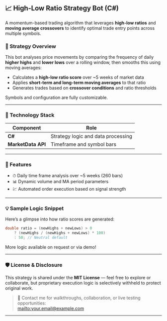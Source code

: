 ## 📈 High-Low Ratio Strategy Bot (C#)

A momentum-based trading algorithm that leverages **high-low ratios** and **moving average crossovers** to identify optimal trade entry points across multiple symbols.

### 🚦 Strategy Overview
This bot analyses price movements by comparing the frequency of daily **higher highs** and **lower lows** over a rolling window, then smooths this using moving averages:

- Calculates a **high-low ratio score** over ~5 weeks of market data  
- Applies **short-term and long-term moving averages** to that ratio  
- Generates trades based on **crossover conditions** and ratio thresholds  

Symbols and configuration are fully customizable.

---

### 🧩 Technology Stack

| Component       | Role                                 |
|----------------|--------------------------------------|
| **C#**          | Strategy logic and data processing   |
| **MarketData API** | Timeframe and symbol bars        |

---

### 🚀 Features

- ⏱ Daily time frame analysis over ~5 weeks (260 bars)  
- 📊 Dynamic volume and MA period parameters  
- 💹 Automated order execution based on signal strength

---

### 💡 Sample Logic Snippet

Here’s a glimpse into how ratio scores are generated:

```csharp
double ratio = (newHighs + newLows) > 0 
    ? (newHighs / (newHighs + newLows) * 100) 
    : 50; // Neutral default
```

More logic available on request or via demo!

---

### 🛡️ License & Disclosure

This strategy is shared under the **MIT License** — feel free to explore or collaborate, but proprietary execution logic is selectively withheld to protect original work.

> 📧 Contact me for walkthroughs, collaboration, or live testing opportunities:  
[mailto:your.email@example.com](mailto:judeekene@gmail.com)

---
